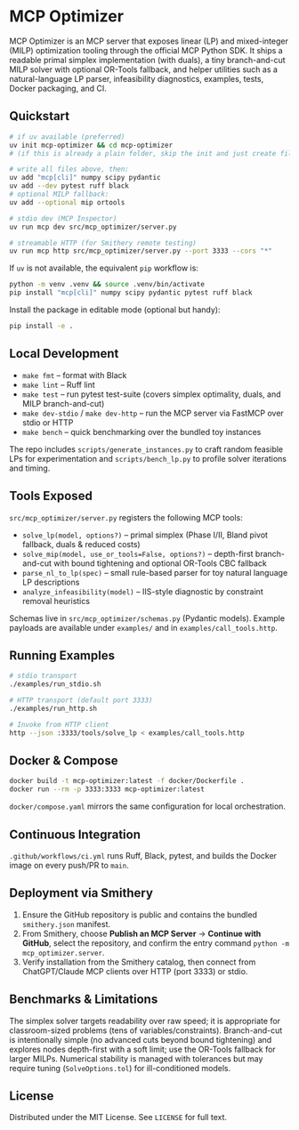 # MCP Optimizer

MCP Optimizer is an MCP server that exposes linear (LP) and mixed-integer (MILP) optimization tooling through the official MCP Python SDK. It ships a readable primal simplex implementation (with duals), a tiny branch-and-cut MILP solver with optional OR-Tools fallback, and helper utilities such as a natural-language LP parser, infeasibility diagnostics, examples, tests, Docker packaging, and CI.

## Quickstart

```sh
# if uv available (preferred)
uv init mcp-optimizer && cd mcp-optimizer
# (if this is already a plain folder, skip the init and just create files)

# write all files above, then:
uv add "mcp[cli]" numpy scipy pydantic
uv add --dev pytest ruff black
# optional MILP fallback:
uv add --optional mip ortools

# stdio dev (MCP Inspector)
uv run mcp dev src/mcp_optimizer/server.py

# streamable HTTP (for Smithery remote testing)
uv run mcp http src/mcp_optimizer/server.py --port 3333 --cors "*"
```

If `uv` is not available, the equivalent `pip` workflow is:

```sh
python -m venv .venv && source .venv/bin/activate
pip install "mcp[cli]" numpy scipy pydantic pytest ruff black
```

Install the package in editable mode (optional but handy):

```sh
pip install -e .
```

## Local Development

- `make fmt` – format with Black
- `make lint` – Ruff lint
- `make test` – run pytest test-suite (covers simplex optimality, duals, and MILP branch-and-cut)
- `make dev-stdio` / `make dev-http` – run the MCP server via FastMCP over stdio or HTTP
- `make bench` – quick benchmarking over the bundled toy instances

The repo includes `scripts/generate_instances.py` to craft random feasible LPs for experimentation and `scripts/bench_lp.py` to profile solver iterations and timing.

## Tools Exposed

`src/mcp_optimizer/server.py` registers the following MCP tools:

- `solve_lp(model, options?)` – primal simplex (Phase I/II, Bland pivot fallback, duals & reduced costs)
- `solve_mip(model, use_or_tools=False, options?)` – depth-first branch-and-cut with bound tightening and optional OR-Tools CBC fallback
- `parse_nl_to_lp(spec)` – small rule-based parser for toy natural language LP descriptions
- `analyze_infeasibility(model)` – IIS-style diagnostic by constraint removal heuristics

Schemas live in `src/mcp_optimizer/schemas.py` (Pydantic models). Example payloads are available under `examples/` and in `examples/call_tools.http`.

## Running Examples

```sh
# stdio transport
./examples/run_stdio.sh

# HTTP transport (default port 3333)
./examples/run_http.sh

# Invoke from HTTP client
http --json :3333/tools/solve_lp < examples/call_tools.http
```

## Docker & Compose

```sh
docker build -t mcp-optimizer:latest -f docker/Dockerfile .
docker run --rm -p 3333:3333 mcp-optimizer:latest
```

`docker/compose.yaml` mirrors the same configuration for local orchestration.

## Continuous Integration

`.github/workflows/ci.yml` runs Ruff, Black, pytest, and builds the Docker image on every push/PR to `main`.

## Deployment via Smithery

1. Ensure the GitHub repository is public and contains the bundled `smithery.json` manifest.
2. From Smithery, choose **Publish an MCP Server** → **Continue with GitHub**, select the repository, and confirm the entry command `python -m mcp_optimizer.server`.
3. Verify installation from the Smithery catalog, then connect from ChatGPT/Claude MCP clients over HTTP (port 3333) or stdio.

## Benchmarks & Limitations

The simplex solver targets readability over raw speed; it is appropriate for classroom-sized problems (tens of variables/constraints). Branch-and-cut is intentionally simple (no advanced cuts beyond bound tightening) and explores nodes depth-first with a soft limit; use the OR-Tools fallback for larger MILPs. Numerical stability is managed with tolerances but may require tuning (`SolveOptions.tol`) for ill-conditioned models.

## License

Distributed under the MIT License. See `LICENSE` for full text.
